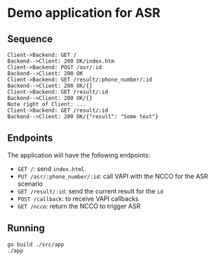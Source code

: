# Demo application for ASR

## Sequence

```sequence
Client->Backend: GET /
Backend-->Client: 200 OK/index.htm
Client->Backend: POST /asr/:id
Backend-->Client: 200 OK
Client->Backend: GET /result/:phone_number/:id
Backend-->Client: 200 OK/{}
Client->Backend: GET /result/:id
Backend-->Client: 200 OK/{}
Note right of Client: ...
Client->Backend: GET /result/:id
Backend-->Client: 200 OK/{"result": "Some text"}

```

## Endpoints

The application will have the following endpoints:

- `GET /`: send `index.html`
- `PUT /asr/:phone_number/:id`: call VAPI with the NCCO for the ASR scenario
- `GET /result/:id`: send the current result for the `id`
- `POST /callback`: to receive VAPI callbacks
- `GET /ncco`: return the NCCO to trigger ASR

## Running
```
go build ./src/app
./app
```
